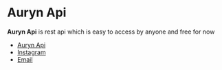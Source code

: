 <h1>Auryn Api</h1>

<p><b>Auryn Api</b> is rest api which is easy to access by anyone and free for now</p>
<ul>
    <li>
        <a href="http://" target="_blank" rel="noopener noreferrer">Auryn Api</a>
    </li>
    <li>
        <a href="https://www.instagram.com/heri.riynt" target="_blank" rel="noopener noreferrer">Instagram</a>
    </li>
    <li>
        <a href="mailto:auryncode@gmail.com">Email</a>
    </li>
</ul>
